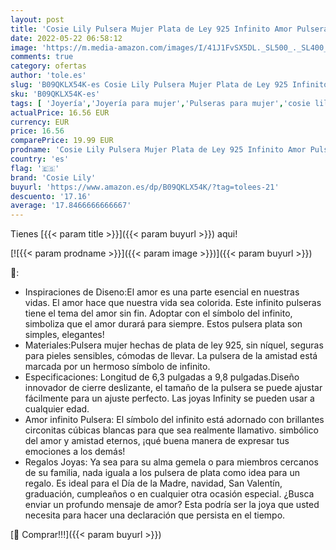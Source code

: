 ```yaml
---
layout: post
title: 'Cosie Lily Pulsera Mujer Plata de Ley 925 Infinito Amor Pulseras de Zirconia Cúbica Corazón Joyería Regalos Cumpleaño para Madre Novia Esposa'
date: 2022-05-22 06:58:12
image: 'https://m.media-amazon.com/images/I/41J1FvSX5DL._SL500_._SL400_.jpg'
comments: true
category: ofertas
author: 'tole.es'
slug: 'B09QKLX54K-es Cosie Lily Pulsera Mujer Plata de Ley 925 Infinito Amor...'
sku: 'B09QKLX54K-es'
tags: [ 'Joyería','Joyería para mujer','Pulseras para mujer','cosie lily','de','ley','plata','🇪🇸', ]
actualPrice: 16.56 EUR
currency: EUR
price: 16.56
comparePrice: 19.99 EUR
prodname: 'Cosie Lily Pulsera Mujer Plata de Ley 925 Infinito Amor Pulseras de Zirconia Cúbica Corazón Joyería Regalos Cumpleaño para Madre Novia Esposa'
country: 'es'
flag: '🇪🇸'
brand: 'Cosie Lily'
buyurl: 'https://www.amazon.es/dp/B09QKLX54K/?tag=tolees-21'
descuento: '17.16'
average: '17.8466666666667'
---
```


Tienes [{{< param title >}}]({{< param buyurl >}}) aqui!

[![{{< param prodname >}}]({{< param image >}})]({{< param buyurl >}})

🔎:

- Inspiraciones de Diseno:El amor es una parte esencial en nuestras vidas. El amor hace que nuestra vida sea colorida. Este infinito pulseras tiene el tema del amor sin fin. Adoptar con el símbolo del infinito, simboliza que el amor durará para siempre. Estos pulsera plata son simples, elegantes!
- Materiales:Pulsera mujer hechas de plata de ley 925, sin níquel, seguras para pieles sensibles, cómodas de llevar. La pulsera de la amistad está marcada por un hermoso símbolo de infinito.
- Especificaciones: Longitud de 6,3 pulgadas a 9,8 pulgadas.Diseño innovador de cierre deslizante, el tamaño de la pulsera se puede ajustar fácilmente para un ajuste perfecto. Las joyas Infinity se pueden usar a cualquier edad.
- Amor infinito Pulsera: El símbolo del infinito está adornado con brillantes circonitas cúbicas blancas para que sea realmente llamativo. simbólico del amor y amistad eternos, ¡qué buena manera de expresar tus emociones a los demás!
- Regalos Joyas: Ya sea para su alma gemela o para miembros cercanos de su familia, nada iguala a los pulsera de plata como idea para un regalo. Es ideal para el Día de la Madre, navidad, San Valentín, graduación, cumpleaños o en cualquier otra ocasión especial. ¿Busca enviar un profundo mensaje de amor? Esta podría ser la joya que usted necesita para hacer una declaración que persista en el tiempo.

[🛒 Comprar!!!]({{< param buyurl >}})
